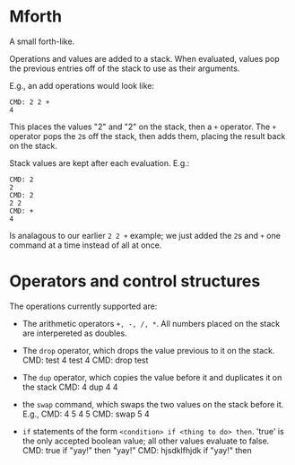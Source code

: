 # Mforth

A small forth-like.

Operations and values are added to a stack. When evaluated, values pop the previous entries off of the stack to use as their arguments.

E.g., an add operations would look like:

    CMD: 2 2 +
    4

This places the values "2" and "2" on the stack, then a `+` operator. The `+` operator pops the `2`s off the stack, then adds them, placing the result back on the stack.

Stack values are kept after each evaluation. E.g.:

	CMD: 2
	2
	CMD: 2
	2 2
	CMD: +
	4

Is analagous to our earlier `2 2 +` example; we just added the `2`s and `+` one command at a time instead of all at once.

# Operators and control structures
The operations currently supported are:

- The arithmetic operators `+, -, /, *`. All numbers placed on the stack  are interpereted as doubles.
- The `drop` operator, which drops the value previous to it on the stack.
		CMD: test 4
		test 4
		CMD: drop
		test
- The `dup` operator, which copies the value before it and duplicates it on the stack
		CMD: 4 dup
		4 4
- the `swap` command, which swaps the two values on the stack before it. E.g.,
		CMD: 4 5
		4 5
		CMD: swap
		5 4

- `if` statements of the form `<condition> if <thing to do> then`. 'true' is the only accepted boolean value; all other values evaluate to false.
		CMD: true if "yay!" then
		"yay!"
		CMD: hjsdklfhjdk if "yay!" then
	
